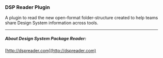 ### DSP Reader Plugin

A plugin to read the new open-format folder-structure created to help teams share Design System information across tools.


---
##### About Design System Package Reader:
[http://dspreader.com](http://dspreader.com)